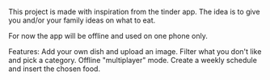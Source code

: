 This project is made with inspiration from the tinder app.
The idea is to give you and/or your family ideas on what to eat.

For now the app will be offline and used on one phone only. 

Features: 
Add your own dish and upload an image.
Filter what you don't like and pick a category. 
Offline "multiplayer" mode. 
Create a weekly schedule and insert the chosen food. 


